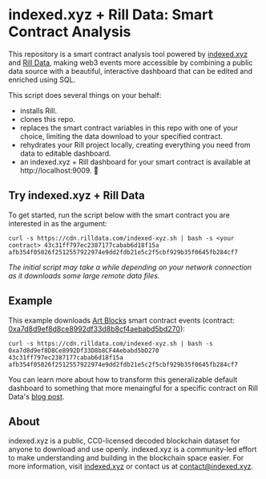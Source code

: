 # indexed.xyz + Rill Data: Smart Contract Analysis

This repository is a smart contract analysis tool powered by [indexed.xyz](https://indexed.xyz) and [Rill Data](https://docs.rilldata.com/), making web3 events more accessible by combining a public data source with a beautiful, interactive dashboard that can be edited and enriched using SQL.

This script does several things on your behalf:
- installs Rill.
- clones this repo.
- replaces the smart contract variables in this repo with one of your choice, limiting the data download to your specified contract.
- rehydrates your Rill project locally, creating everything you need from data to editable dashboard.
- an indexed.xyz + Rill dashboard for your smart contract is available at http://localhost:9009. 🎉

## Try indexed.xyz + Rill Data

To get started, run the script below with the smart contract you are interested in as the argument:
```
curl -s https://cdn.rilldata.com/indexed-xyz.sh | bash -s <your contract> 43c31ff797ec2387177cabab6d18f15a afb354f05026f2512557922974e9dd2fdb21e5c2f5cbf929b35f0645fb284cf7
``` 

*The initial script may take a while depending on your network connection as it downloads some large remote data files.*


## Example

This example downloads [Art Blocks](https://www.artblocks.io/) smart contract events (contract: [0xa7d8d9ef8d8ce8992df33d8b8cf4aebabd5bd270](https://etherscan.io/address/0xa7d8d9ef8d8ce8992df33d8b8cf4aebabd5bd270)):
```
curl -s https://cdn.rilldata.com/indexed-xyz.sh | bash -s 0xa7d8d9ef8D8Ce8992Df33D8b8CF4Aebabd5bD270 43c31ff797ec2387177cabab6d18f15a afb354f05026f2512557922974e9dd2fdb21e5c2f5cbf929b35f0645fb284cf7
```

You can learn more about how to transform this generalizable default dashboard to something that more menaingful for a specific contract on Rill Data's [blog post](https://docs.rilldata.com/indexed-xyz).


## About

indexed.xyz is a public, CC0-licensed decoded blockchain dataset for anyone to download and use openly. indexed.xyz is a community-led effort to make understanding and building in the blockchain space easier. For more information, visit [indexed.xyz](https://indexed.xyz) or contact us at [contact@indexed.xyz](mailto:contact@indexed.xyz).
